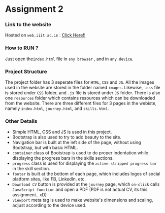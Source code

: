 # Assignment 2

### Link to the website
Hosted on `web.iiit.ac.in` : [Click Here!!](https://web.iiit.ac.in/~ritvik.garg/)
### How to RUN ?
Just open the`index.html` file in `any browser` , and in `any device`.

### Project Structure
The project folder has 3 seperate files for `HTML`, `CSS` and `JS`.
All the images used in the website are stored in the folder named `images`.
Likewise, `.css` file is stored under `CSS` folder, and `.js` file is stored under `JS` folder.
There is also one `resources` folder which contains resources which can be downloaded from the website.
There are three different files for 3 pages in the webiste, namely `index.html`, `journey.html`, and `skills.html`.

### Other Details
* Simple HTML, CSS and JS is used in this project.
* Bootstrap is also used to try to add beauty to the site.
* Navigation bar is built at the left side of the page, without using Bootstrap, but with basic HTML.
* `container` class of Bootstrap is used to do proper indentation while displaying the progress bars in the skills sections.
* `progress` class is used for displaying the `active stripped progress bar` in the skill section.   
* `footer` is built at the bottom of each page, which includes logos of social platform sites, like FB, LinkedIn, etc.
* `Download CV` button is provided at the `journey` page, which `on-click` calls `JavaScript function` and open a PDF (PDF is not actual CV, its this assignment.. xD)
* `viewport` meta tag is used to make website's dimensions and scaling, adjust according to the device used.